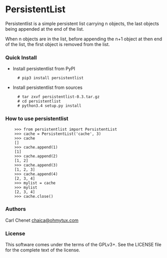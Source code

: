 # PersistentList

Persistentlist is a simple persistent list carrying n objects, the last objects being appended
at the end of the list.

When n objects are in the list, before appending the n+1 object at then end of the list, the
first object is removed from the list.

### Quick Install

* Install persistentlist from PyPI

        # pip3 install persistentlist

* Install persistentlist from sources

        # tar zxvf persistentlist-0.3.tar.gz
        # cd persistentlist
        # python3.4 setup.py install

### How to use persistentlist

        >>> from persistentlist import PersistentList
        >>> cache = PersistentList('cache', 3)
        >>> cache
        []
        >>> cache.append(1)
        [1]
        >>> cache.append(2)
        [1, 2]
        >>> cache.append(3)
        [1, 2, 3]
        >>> cache.append(4)
        [2, 3, 4]
        >>> mylist = cache
        >>> mylist
        [2, 3, 4]
        >>> cache.close()

### Authors

Carl Chenet <chaica@ohmytux.com>

### License

This software comes under the terms of the GPLv3+. See the LICENSE file for the complete text of the license.
